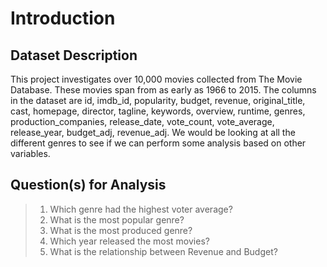 # Introduction
## Dataset Description
This project investigates over 10,000 movies collected from The Movie Database. These movies span from as early as 1966 to 2015. The columns in the dataset are id, imdb_id, popularity, budget, revenue, original_title, cast, homepage, director, tagline, keywords, overview, runtime, genres, production_companies, release_date, vote_count, vote_average, release_year, budget_adj, revenue_adj. We would be looking at all the different genres to see if we can perform some analysis based on other variables.

## Question(s) for Analysis
> 1. Which genre had the highest voter average?
> 2. What is the most popular genre?
> 3. What is the most produced genre?
> 4. Which year released the most movies?
> 5. What is the relationship between Revenue and Budget?
